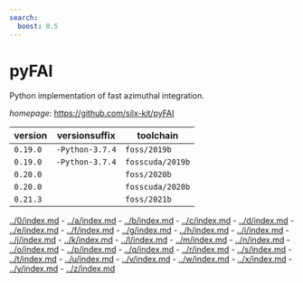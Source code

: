 ```yaml
---
search:
  boost: 0.5
---
```

# pyFAI

Python implementation of fast azimuthal integration.

*homepage*: <https://github.com/silx-kit/pyFAI>

version | versionsuffix | toolchain
--------|---------------|----------
``0.19.0`` | ``-Python-3.7.4`` | ``foss/2019b``
``0.19.0`` | ``-Python-3.7.4`` | ``fosscuda/2019b``
``0.20.0`` |  | ``foss/2020b``
``0.20.0`` |  | ``fosscuda/2020b``
``0.21.3`` |  | ``foss/2021b``

[../0/index.md](0) - [../a/index.md](a) - [../b/index.md](b) - [../c/index.md](c) - [../d/index.md](d) - [../e/index.md](e) - [../f/index.md](f) - [../g/index.md](g) - [../h/index.md](h) - [../i/index.md](i) - [../j/index.md](j) - [../k/index.md](k) - [../l/index.md](l) - [../m/index.md](m) - [../n/index.md](n) - [../o/index.md](o) - [../p/index.md](p) - [../q/index.md](q) - [../r/index.md](r) - [../s/index.md](s) - [../t/index.md](t) - [../u/index.md](u) - [../v/index.md](v) - [../w/index.md](w) - [../x/index.md](x) - [../y/index.md](y) - [../z/index.md](z)

